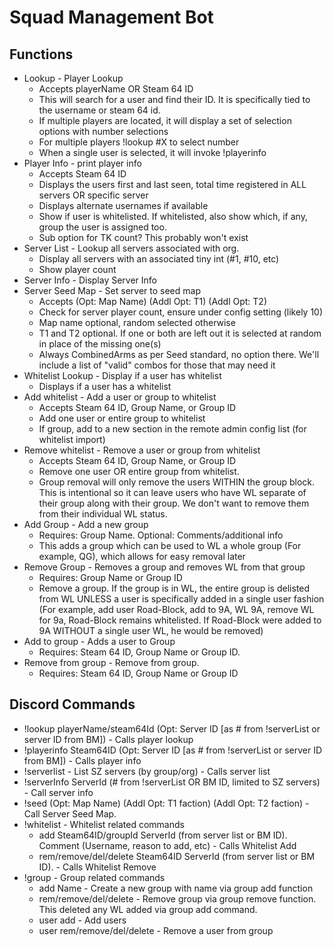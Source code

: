 # Squad Management Bot

## Functions

- Lookup - Player Lookup
  - Accepts playerName OR Steam 64 ID
  - This will search for a user and find their ID. It is specifically tied to the username or steam 64 id.
  - If multiple players are located, it will display a set of selection options with number selections
  - For multiple players !lookup #X to select number
  - When a single user is selected, it will invoke !playerinfo
- Player Info - print player info
  - Accepts Steam 64 ID
  - Displays the users first and last seen, total time registered in ALL servers OR specific server
  - Displays alternate usernames if available
  - Show if user is whitelisted. If whitelisted, also show which, if any, group the user is assigned too.
  - Sub option for TK count? This probably won't exist
- Server List - Lookup all servers associated with org.
  - Display all servers with an associated tiny int (#1, #10, etc)
  - Show player count
- Server Info - Display Server Info
- Server Seed Map - Set server to seed map
  - Accepts (Opt: Map Name) (Addl Opt: T1) (Addl Opt: T2)
  - Check for server player count, ensure under config setting (likely 10)
  - Map name optional, random selected otherwise
  - T1 and T2 optional. If one or both are left out it is selected at random in place of the missing one(s)
  - Always CombinedArms as per Seed standard, no option there. We'll include a list of "valid" combos for those that may need it
- Whitelist Lookup - Display if a user has whitelist
  - Displays if a user has a whitelist
- Add whitelist - Add a user or group to whitelist
  - Accepts Steam 64 ID, Group Name, or Group ID
  - Add one user or entire group to whitelist
  - If group, add to a new section in the remote admin config list (for whitelist import)
- Remove whitelist - Remove a user or group from whitelist
  - Accepts Steam 64 ID, Group Name, or Group ID
  - Remove one user OR entire group from whitelist.
  - Group removal will only remove the users WITHIN the group block. This is intentional so it can leave users who have WL separate of their group along with their group. We don't want to remove them from their individual WL status.
- Add Group - Add a new group
  - Requires: Group Name. Optional: Comments/additional info
  - This adds a group which can be used to WL a whole group (For example, QG), which allows for easy removal later
- Remove Group - Removes a group and removes WL from that group
  - Requires: Group Name or Group ID
  - Remove a group. If the group is in WL, the entire group is delisted from WL UNLESS a user is specifically added in a single user fashion (For example, add user Road-Block, add to 9A, WL 9A, remove WL for 9a, Road-Block remains whitelisted. If Road-Block were added to 9A WITHOUT a single user WL, he would be removed)
- Add to group - Adds a user to Group
  - Requires: Steam 64 ID, Group Name or Group ID.
- Remove from group - Remove from group.
  - Requires: Steam 64 ID, Group Name or Group ID

## Discord Commands

- !lookup playerName/steam64Id (Opt: Server ID [as # from !serverList or server ID from BM]) - Calls player lookup
- !playerinfo Steam64ID (Opt: Server ID [as # from !serverList or server ID from BM]) - Calls player info
- !serverlist - List SZ servers (by group/org) - Calls server list
- !serverInfo ServerId (# from !serverList OR BM ID, limited to SZ servers) - Call server info
- !seed (Opt: Map Name) (Addl Opt: T1 faction) (Addl Opt: T2 faction) - Call Server Seed Map.
- !whitelist - Whitelist related commands
  - add Steam64ID/groupId ServerId (from server list or BM ID). Comment (Username, reason to add, etc) - Calls Whitelist Add
  - rem/remove/del/delete Steam64ID ServerId (from server list or BM ID). - Calls Whitelist Remove
- !group - Group related commands
  - add Name - Create a new group with name via group add function
  - rem/remove/del/delete - Remove group via group remove function. This deleted any WL added via group add command.
  - user add - Add users
  - user rem/remove/del/delete - Remove a user from group
